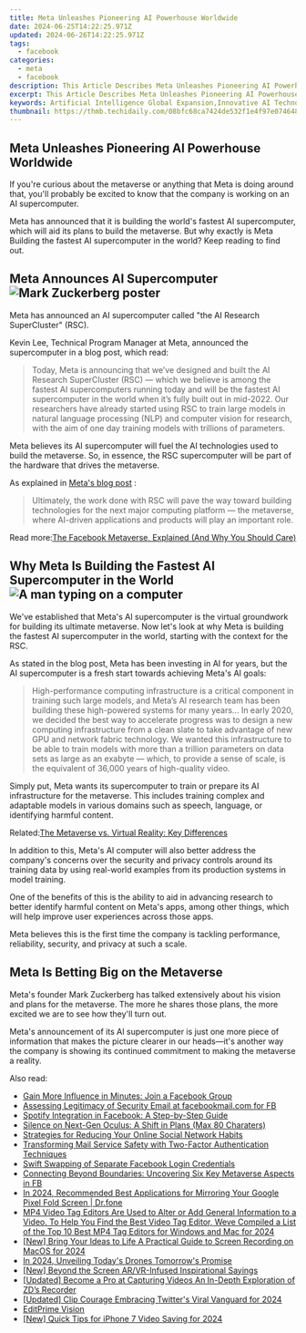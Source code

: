 ```yaml
---
title: Meta Unleashes Pioneering AI Powerhouse Worldwide
date: 2024-06-25T14:22:25.971Z
updated: 2024-06-26T14:22:25.971Z
tags:
  - facebook
categories:
  - meta
  - facebook
description: This Article Describes Meta Unleashes Pioneering AI Powerhouse Worldwide
excerpt: This Article Describes Meta Unleashes Pioneering AI Powerhouse Worldwide
keywords: Artificial Intelligence Global Expansion,Innovative AI Technology,Pioneering AI Solutions,Advanced AI Implementation,Next-Gen AI Worldwide,Metaspace AI Dominance,Unleashing Global AI Power
thumbnail: https://thmb.techidaily.com/08bfc68ca7424de532f1e4f97e0746486dfe84c1304de3ac8c4843a110a218e6.jpg
---
```


## Meta Unleashes Pioneering AI Powerhouse Worldwide

 If you're curious about the metaverse or anything that Meta is doing around that, you'll probably be excited to know that the company is working on an AI supercomputer.

 Meta has announced that it is building the world's fastest AI supercomputer, which will aid its plans to build the metaverse. But why exactly is Meta Building the fastest AI supercomputer in the world? Keep reading to find out.

## Meta Announces AI Supercomputer ![Mark Zuckerberg poster](https://static1.makeuseofimages.com/wordpress/wp-content/uploads/2021/08/Mark-Zuckerberg-poster.jpg)

 Meta has announced an AI supercomputer called "the AI Research SuperCluster" (RSC).

 Kevin Lee, Technical Program Manager at Meta, announced the supercomputer in a blog post, which read:

> Today, Meta is announcing that we’ve designed and built the AI Research SuperCluster (RSC) — which we believe is among the fastest AI supercomputers running today and will be the fastest AI supercomputer in the world when it’s fully built out in mid-2022\. Our researchers have already started using RSC to train large models in natural language processing (NLP) and computer vision for research, with the aim of one day training models with trillions of parameters.

 Meta believes its AI supercomputer will fuel the AI technologies used to build the metaverse. So, in essence, the RSC supercomputer will be part of the hardware that drives the metaverse.

 As explained in [Meta's blog post](http://ai.facebook.com/blog/ai-rsc) :

> Ultimately, the work done with RSC will pave the way toward building technologies for the next major computing platform — the metaverse, where AI-driven applications and products will play an important role.

 Read more:[The Facebook Metaverse, Explained (And Why You Should Care)](https://www.makeuseof.com/facebook-metaverse-explained/)

## Why Meta Is Building the Fastest AI Supercomputer in the World ![A man typing on a computer](https://static1.makeuseofimages.com/wordpress/wp-content/uploads/2022/01/pexels-eduardo-dutra-2115217.jpg)

 We've established that Meta's AI supercomputer is the virtual groundwork for building its ultimate metaverse. Now let's look at why Meta is building the fastest AI supercomputer in the world, starting with the context for the RSC.

 As stated in the blog post, Meta has been investing in AI for years, but the AI supercomputer is a fresh start towards achieving Meta's AI goals:

> High-performance computing infrastructure is a critical component in training such large models, and Meta’s AI research team has been building these high-powered systems for many years... In early 2020, we decided the best way to accelerate progress was to design a new computing infrastructure from a clean slate to take advantage of new GPU and network fabric technology. We wanted this infrastructure to be able to train models with more than a trillion parameters on data sets as large as an exabyte — which, to provide a sense of scale, is the equivalent of 36,000 years of high-quality video.

 Simply put, Meta wants its supercomputer to train or prepare its AI infrastructure for the metaverse. This includes training complex and adaptable models in various domains such as speech, language, or identifying harmful content.

 Related:[The Metaverse vs. Virtual Reality: Key Differences](https://www.makeuseof.com/metaverse-vs-virtual-reality/)

 In addition to this, Meta's AI computer will also better address the company's concerns over the security and privacy controls around its training data by using real-world examples from its production systems in model training.

 One of the benefits of this is the ability to aid in advancing research to better identify harmful content on Meta's apps, among other things, which will help improve user experiences across those apps.

 Meta believes this is the first time the company is tackling performance, reliability, security, and privacy at such a scale.

## Meta Is Betting Big on the Metaverse

 Meta's founder Mark Zuckerberg has talked extensively about his vision and plans for the metaverse. The more he shares those plans, the more excited we are to see how they'll turn out.

 Meta's announcement of its AI supercomputer is just one more piece of information that makes the picture clearer in our heads—it's another way the company is showing its continued commitment to making the metaverse a reality.


<ins class="adsbygoogle"
     style="display:block"
     data-ad-format="autorelaxed"
     data-ad-client="ca-pub-7571918770474297"
     data-ad-slot="1223367746"></ins>



<ins class="adsbygoogle"
     style="display:block"
     data-ad-client="ca-pub-7571918770474297"
     data-ad-slot="8358498916"
     data-ad-format="auto"
     data-full-width-responsive="true"></ins>

<span class="atpl-alsoreadstyle">Also read:</span>
<div><ul>
<li><a href="https://facebook.techidaily.com/gain-more-influence-in-minutes-join-a-facebook-group/"><u>Gain More Influence in Minutes: Join a Facebook Group</u></a></li>
<li><a href="https://facebook.techidaily.com/assessing-legitimacy-of-security-email-at-facebookmailcom-for-fb/"><u>Assessing Legitimacy of Security Email at facebookmail.com for FB</u></a></li>
<li><a href="https://facebook.techidaily.com/spotify-integration-in-facebook-a-step-by-step-guide/"><u>Spotify Integration in Facebook: A Step-by-Step Guide</u></a></li>
<li><a href="https://facebook.techidaily.com/silence-on-next-gen-oculus-a-shift-in-plans-max-80-charaters/"><u>Silence on Next-Gen Oculus: A Shift in Plans (Max 80 Charaters)</u></a></li>
<li><a href="https://facebook.techidaily.com/strategies-for-reducing-your-online-social-network-habits/"><u>Strategies for Reducing Your Online Social Network Habits</u></a></li>
<li><a href="https://facebook.techidaily.com/transforming-mail-service-safety-with-two-factor-authentication-techniques/"><u>Transforming Mail Service Safety with Two-Factor Authentication Techniques</u></a></li>
<li><a href="https://facebook.techidaily.com/swift-swapping-of-separate-facebook-login-credentials/"><u>Swift Swapping of Separate Facebook Login Credentials</u></a></li>
<li><a href="https://facebook.techidaily.com/connecting-beyond-boundaries-uncovering-six-key-metaverse-aspects-in-fb/"><u>Connecting Beyond Boundaries: Uncovering Six Key Metaverse Aspects in FB</u></a></li>
<li><a href="https://screen-mirror.techidaily.com/in-2024-recommended-best-applications-for-mirroring-your-google-pixel-fold-screen-drfone-by-drfone-android/"><u>In 2024, Recommended Best Applications for Mirroring Your Google Pixel Fold Screen | Dr.fone</u></a></li>
<li><a href="https://ai-vdieo-software.techidaily.com/1714064748101-mp4-video-tag-editors-are-used-to-alter-or-add-general-information-to-a-video-to-help-you-find-the-best-video-tag-editor-weve-compiled-a-list-of-the-top-10-/"><u>MP4 Video Tag Editors Are Used to Alter or Add General Information to a Video. To Help You Find the Best Video Tag Editor, Weve Compiled a List of the Top 10 Best MP4 Tag Editors for Windows and Mac for 2024</u></a></li>
<li><a href="https://screen-recording.techidaily.com/new-bring-your-ideas-to-life-a-practical-guide-to-screen-recording-on-macos-for-2024/"><u>[New] Bring Your Ideas to Life  A Practical Guide to Screen Recording on MacOS for 2024</u></a></li>
<li><a href="https://some-approaches.techidaily.com/in-2024-unveiling-todays-drones-tomorrows-promise/"><u>In 2024, Unveiling Today's Drones  Tomorrow's Promise</u></a></li>
<li><a href="https://article-files.techidaily.com/new-beyond-the-screen-arvr-infused-inspirational-sayings/"><u>[New] Beyond the Screen  AR/VR-Infused Inspirational Sayings</u></a></li>
<li><a href="https://digital-screen-recording.techidaily.com/updated-become-a-pro-at-capturing-videos-an-in-depth-exploration-of-zds-recorder/"><u>[Updated] Become a Pro at Capturing Videos  An In-Depth Exploration of ZD’s Recorder</u></a></li>
<li><a href="https://twitter-videos.techidaily.com/updated-clip-courage-embracing-twitters-viral-vanguard-for-2024/"><u>[Updated] Clip Courage  Embracing Twitter's Viral Vanguard for 2024</u></a></li>
<li><a href="https://youtube-webster.techidaily.com/rime-vision/"><u>EditPrime Vision</u></a></li>
<li><a href="https://on-screen-recording.techidaily.com/new-quick-tips-for-iphone-7-video-saving-for-2024/"><u>[New] Quick Tips for iPhone 7 Video Saving for 2024</u></a></li>
</ul></div>
